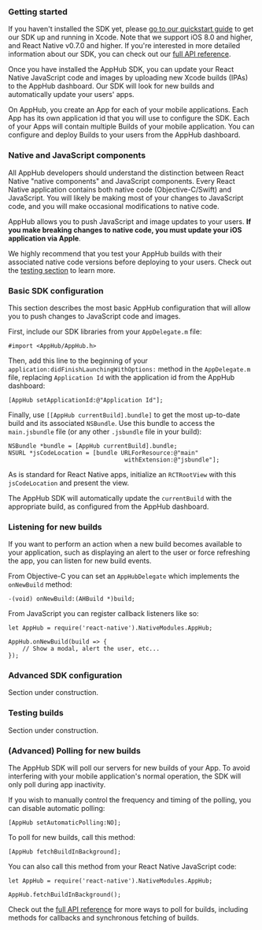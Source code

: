 
<h3 short-title='Getting started'>Getting started</h3>

If you haven't installed the SDK yet, please [go to our quickstart guide](/quickstart) to get our SDK up and running in Xcode. Note that we support iOS 8.0 and higher, and React Native v0.7.0 and higher. If you're interested in more detailed information about our SDK, you can check out our <a href='/api/ios' target='_blank'>full API reference</a>.

Once you have installed the AppHub SDK, you can update your React Native JavaScript code and images by uploading new Xcode builds (IPAs) to the AppHub dashboard. Our SDK will  look for new builds and automatically update your users' apps.

On AppHub, you create an App for each of your mobile applications. Each App has its own application id that you will use to configure the SDK. Each of your Apps will contain multiple Builds of your mobile application. You can configure and deploy Builds to your users from the AppHub dashboard.

<h3 short-title='Components'>Native and JavaScript components</h3>

All AppHub developers should understand the distinction between React Native "native components" and JavaScript components. Every React Native application contains both native code (Objective-C/Swift) and JavaScript. You will likely be making most of your changes to JavaScript code, and you will make occasional modifications to native code.

AppHub allows you to push JavaScript and image updates to your users. **If you make breaking changes to native code, you must update your iOS application via Apple**.

We highly recommend that you test your AppHub builds with their associated native code versions
before deploying to your users. Check out the [testing section](#testing-builds) to learn more.

<h3 short-title='Basic configuration'>Basic SDK configuration</h3>

This section describes the most basic AppHub configuration that will allow you to push changes to JavaScript code and images.

First, include our SDK libraries from your `AppDelegate.m` file:

    #import <AppHub/AppHub.h>

Then, add this line to the beginning of your  `application:didFinishLaunchingWithOptions:` method in the `AppDelegate.m` file, replacing `Application Id` with the application id from the AppHub dashboard:

    [AppHub setApplicationId:@"Application Id"];

Finally, use `[[AppHub currentBuild].bundle]` to get the most up-to-date build and its associated `NSBundle`. Use this bundle to access the `main.jsbundle` file (or any other `.jsbundle` file in your build):

    NSBundle *bundle = [AppHub currentBuild].bundle;
    NSURL *jsCodeLocation = [bundle URLForResource:@"main"
                                     withExtension:@"jsbundle"];


As is standard for React Native apps, initialize an `RCTRootView` with this `jsCodeLocation` and present the view.


The AppHub SDK will automatically update the `currentBuild` with the appropriate build, as configured from the AppHub dashboard.

<h3 short-title='Listening for new builds'>Listening for new builds</h3>

If you want to perform an action when a new build becomes available to your application, such as displaying an alert to the user or force refreshing the app, you can listen for new build events.

From Objective-C you can set an `AppHubDelegate` which implements the `onNewBuild` method:

    -(void) onNewBuild:(AHBuild *)build;

From JavaScript you can register callback listeners like so:

    let AppHub = require('react-native').NativeModules.AppHub;

    AppHub.onNewBuild(build => {
        // Show a modal, alert the user, etc...
    });

<h3 short-title='Advanced configuration'>Advanced SDK configuration</h3>

Section under construction.

<h3 short-title='Testing builds'>Testing builds</h3>

Section under construction.

<h3 short-title='Polling for new builds'>(Advanced) Polling for new builds</h3>

The AppHub SDK will poll our servers for new builds of your App. To avoid interfering with your mobile application's normal operation, the SDK will only poll during app inactivity.


If you wish to manually control the frequency and timing of the polling, you can disable automatic polling:

    [AppHub setAutomaticPolling:NO];

To poll for new builds, call this method:

    [AppHub fetchBuildInBackground];

You can also call this method from your React Native JavaScript code:

    let AppHub = require('react-native').NativeModules.AppHub;

    AppHub.fetchBuildInBackground();

Check out the <a href='/api/ios' target='_blank'>full API reference</a> for more ways to poll for builds, including methods for callbacks and synchronous fetching of builds.
